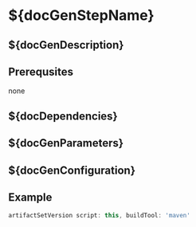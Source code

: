 # ${docGenStepName}

## ${docGenDescription}

## Prerequsites

none

## ${docDependencies}

## ${docGenParameters}

## ${docGenConfiguration}

## Example

```groovy
artifactSetVersion script: this, buildTool: 'maven'
```
